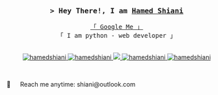 <!--
<h2 align="center">
  Welcome to Hamed Shiani World!
  <img src="https://media.giphy.com/media/hvRJCLFzcasrR4ia7z/giphy.gif" width="28">
</h2>
-->

<!--
<p align="center">
  <a href="https://github.com/hamedshiani"><img src="https://readme-typing-svg.herokuapp.com/?lines=Self%20Taught%20Programmer;Front%20End%20Developer;1.5%2B%20years%20of%20coding%20experience;Always%20learning%20new%20things&center=true&width=380&height=45"></a>
</p>

 -->

<!-- Intro  -->
<h3 align="center">
        <samp>&gt; Hey There!, I am
                <b><a target="_blank" href="https://hamedshiani.com">Hamed Shiani</a></b>
        </samp>
</h3>


<p align="center"> 
  <samp>
    <a href="https://www.google.com/search?q=Al+Siam">「 Google Me 」</a>
    <br>
    「 I am python - web developer  」
    <br>
    <br>
  </samp>
</p>

<p align="center">
 <a href="https://hamedshiani.ir" target="blank">
  <img src="https://img.shields.io/badge/Website-DC143C?style=for-the-badge&logo=medium&logoColor=white" alt="hamedshiani" />
 </a>
 <a href="https://linkedin.com/in/hamedshiani" target="_blank">
  <img src="https://img.shields.io/badge/LinkedIn-0077B5?style=for-the-badge&logo=linkedin&logoColor=white" alt="hamedshiani"/>
 </a>
 <!-- <a href="https://dev.to/hamedshiani" target="_blank">
  <img src="https://img.shields.io/badge/dev.to-0A0A0A?style=for-the-badge&logo=dev.to&logoColor=white" alt="hamedshiani" />
 </a> -->
 <a href="https://twitter.com/hamedshiani" target="_blank">
  <img src="https://img.shields.io/badge/Twitter-1DA1F2?style=for-the-badge&logo=twitter&logoColor=white" />
 </a>
 <a href="https://instagram.com/hamedshiani" target="_blank">
  <img src="https://img.shields.io/badge/Instagram-fe4164?style=for-the-badge&logo=instagram&logoColor=white" alt="hamedshiani" />
 </a> 
 <a href="https://facebook.com/hamedshiani" target="_blank">
  <img src="https://img.shields.io/badge/Facebook-20BEFF?&style=for-the-badge&logo=facebook&logoColor=white" alt="hamedshiani"  />
  </a> 
</p>
<br />

 
<p>
 📧 &emsp; Reach me anytime: shiani@outlook.com<br/><br/>

</p>

<br/>
<br/>
<br/>


